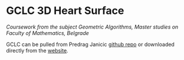 # GCLC 3D Heart Surface
_Coursework from the subject Geometric Algorithms, Master studies on Faculty of Mathematics, Belgrade_

GCLC can be pulled from Predrag Janicic [github repo](https://github.com/janicicpredrag/gclc) or downloaded directly from the [website](https://poincare.matf.bg.ac.rs/~janicic//gclc/).
